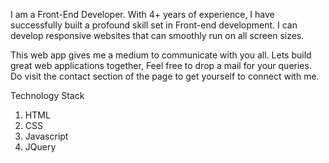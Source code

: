 I am a Front-End Developer. With 4+ years of experience, I have successfully built a profound skill set in Front-end development.
I can develop responsive websites that can smoothly run on all screen sizes.

This web app gives me a medium to communicate with you all. Lets build great web applications together, Feel free to drop a mail for your 
queries. Do visit the contact section of the page to get yourself to connect with me.

Technology Stack
1. HTML
2. CSS
3. Javascript
4. JQuery
